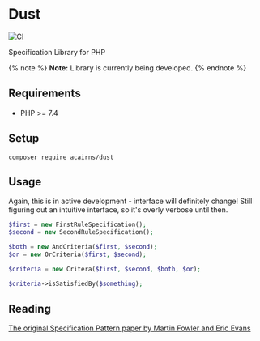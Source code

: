 # Dust

[![CI](https://github.com/acairns/dust/actions/workflows/ci.yaml/badge.svg)](https://github.com/acairns/dust/actions)

Specification Library for PHP

{% note %}
**Note:** Library is currently being developed.
{% endnote %}

## Requirements

- PHP >= 7.4


## Setup

```
composer require acairns/dust
```


## Usage

Again, this is in active development - interface will definitely change!
Still figuring out an intuitive interface, so it's overly verbose until then.

```php
$first = new FirstRuleSpecification();
$second = new SecondRuleSpecification();

$both = new AndCriteria($first, $second);
$or = new OrCriteria($first, $second);

$criteria = new Critera($first, $second, $both, $or);

$criteria->isSatisfiedBy($something);
```


## Reading

[The original Specification Pattern paper by Martin Fowler and Eric Evans](https://www.martinfowler.com/apsupp/spec.pdf)

